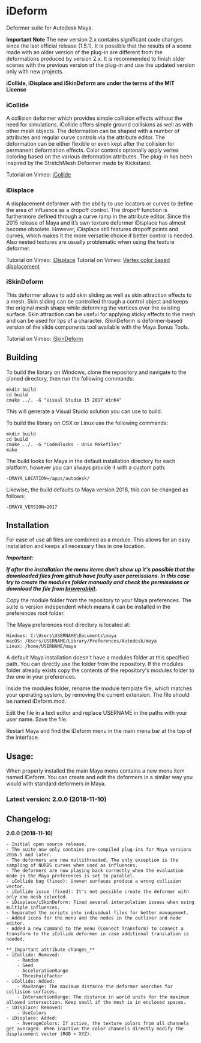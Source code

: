# iDeform
Deformer suite for Autodesk Maya.

**Important Note**
The new version 2.x contains significant code changes since the last official release (1.5.1).
It is possible that the results of a scene made with an older version of the plug-in are different from the deformations
produced by version 2.x. It is recommended to finish older scenes with the previous version of the plug-in and use the updated version only with new projects.

**iCollide, iDisplace and iSkinDeform are under the terms of the MIT License**

### iCollide
A collision deformer which provides simple collision effects without the need for simulations.
iCollide offers simple ground collisions as well as with other mesh objects. The deformation can be shaped with a number of attributes and regular curve controls via the attribute editor. The deformation can be either flexible or even kept after the collision for permanent deformation effects. Color controls optionally apply vertex coloring based on the various deformation attributes.
The plug-in has been inspired by the StretchMesh Deformer made by Kickstand.

Tutorial on Vimeo: [iCollide](https://vimeo.com/55876041)

### iDisplace
A displacement deformer with the ability to use locators or curves to define the area of influence as a dropoff control. The dropoff function is furthermore defined through a curve ramp in the attribute editor.
Since the 2015 release of Maya and it’s own texture deformer iDisplace has almost become obsolete. However, iDisplace still features dropoff points and curves, which makes it the more versatile choice if better control is needed. Also nested textures are usually problematic when using the texture deformer.

Tutorial on Vimeo: [iDisplace](https://vimeo.com/55511098)
Tutorial on Vimeo: [Vertex color based displacement](https://vimeo.com/157510194)

### iSkinDeform
This deformer allows to add skin sliding as well as skin attraction effects to a mesh. Skin sliding can be controlled through a control object and keeps the original mesh shape while deforming the vertices over the existing surface. Skin attraction can be useful for applying sticky effects to the mesh and can be used for lips of a character.
iSkinDeform is deformer-based version of the slide components tool available with the Maya Bonus Tools.

Tutorial on Vimeo: [iSkinDeform](https://vimeo.com/55880201)

## Building

To build the library on Windows, clone the repository and navigate to the cloned directory,
then run the following commands:

```
mkdir build
cd build
cmake ../. -G "Visual Studio 15 2017 Win64"
```

This will generate a Visual Studio solution you can use to build.

To build the library on OSX or Linux use the following commands:

```
mkdir build
cd build
cmake ../. -G "CodeBlocks - Unix Makefiles"
make
```

The build looks for Maya in the default installation directory for each platform, however you can always provide it with a custom path:

```
-DMAYA_LOCATION=/apps/autodesk/
```

Likewise, the build defaults to Maya version 2018, this can be changed as follows:

```
-DMAYA_VERSION=2017
```

## Installation

For ease of use all files are combined as a module. This allows for an easy installation and keeps all necessary files in one location.

**_Important:_**

**_If after the installation the menu items don't show up it's possible that the downloaded files from github have faulty user permissions. In this case try to create the modules folder manually and check the permissions or download the file from [braverabbit](http://www.braverabbit.com/ideform/)._**

Copy the module folder from the repository to your Maya preferences. The suite is version independent which means it can be installed in the preferences root folder.

The Maya preferences root directory is located at:

    Windows: C:\Users\USERNAME\Documents\maya
    macOS: /Users/USERNAME/Library/Preferences/Autodesk/maya
    Linux: /home/USERNAME/maya

A default Maya installation doesn't have a modules folder at this specified path. You can directly use the folder from the repository. If the modules folder already exists copy the contents of the repository's modules folder to the one in your preferences.

Inside the modules folder, rename the module template file, which matches your operating system, by removing the current extension. The file should be named iDeform.mod.

Edit the file in a text editor and replace USERNAME in the paths with your user name. Save the file.

Restart Maya and find the iDeform menu in the main menu bar at the top of the interface.

## Usage:

When properly installed the main Maya menu contains a new menu item named iDeform. You can create and edit the deformers in a similar way you would with standard deformers in Maya.

### Latest version: 2.0.0 (2018-11-10)


## Changelog:

**2.0.0 (2018-11-10)**

    - Initial open source release.
    - The suite now only contains pre-compiled plug-ins for Maya versions 2016.5 and later.
    - The deformers are now multithreaded. The only exception is the sampling of NURBS curves when used as influences.
    - The deformers are now playing back correctly when the evaluation mode in the Maya preferences is set to parallel.
    - iCollide bug (fixed): Uneven surfaces produce a wrong collision vector.
    - iCollide issue (fixed): It's not possible create the deformer with only one mesh selected.
    - iDisplace/iSkinDeform: Fixed several interpolation issues when using multiple influences.
    - Separated the scripts into individual files for better management.
    - Added icons for the menu and the nodes in the outliner and node editor.
    - Added a new command to the menu (Connect Transform) to connect a transform to the iCollide deformer in case additional translation is needed.

    **_Important attribute changes_**
    - iCollide: Removed:
        - Random
        - Seed
        - AccelerationRange
        - ThresholdFactor
    - iCollide: Added:
        - MaxRange: The maximum distance the deformer searches for collision surfaces.
        - IntersectionRange: The distance in world units for the maximum allowed intersection. Keep small if the mesh is in enclosed spaces.
    - iDisplace: Removed:
        - UseColors
    - iDisplace: Added:
        - AverageColors: If active, the texture colors from all channels get averaged. When inactive the color channels directly modify the displacement vector (RGB > XYZ).
